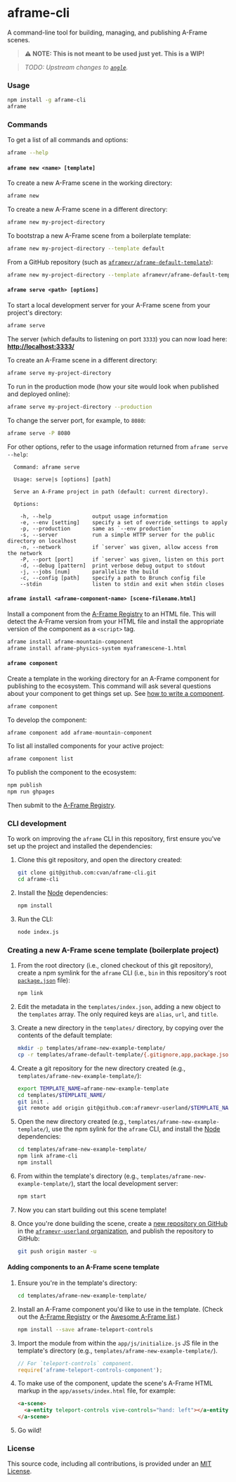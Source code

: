 # aframe-cli

A command-line tool for building, managing, and publishing A-Frame scenes.

> **⚠ NOTE:️ This is not meant to be used just yet. This is a WIP!**

> _TODO: Upstream changes to [`angle`](https://github.com/aframevr/angle)._


### Usage

```sh
npm install -g aframe-cli
aframe
```


### Commands

To get a list of all commands and options:

```sh
aframe --help
```

#### `aframe new <name> [template]`

To create a new A-Frame scene in the working directory:

```sh
aframe new
```

To create a new A-Frame scene in a different directory:

```sh
aframe new my-project-directory
```

To bootstrap a new A-Frame scene from a boilerplate template:

```sh
aframe new my-project-directory --template default
```

From a GitHub repository (such as [`aframevr/aframe-default-template`](https://github.com/aframevr/aframe-default-template)):

```sh
aframe new my-project-directory --template aframevr/aframe-default-template
```

#### `aframe serve <path> [options]`

To start a local development server for your A-Frame scene from your project's directory:

```sh
aframe serve
```

The server (which defaults to listening on port `3333`) you can now load here: **[http://localhost:3333/](http://localhost:3333/)**

To create an A-Frame scene in a different directory:

```sh
aframe serve my-project-directory
```

To run in the production mode (how your site would look when published and deployed online):

```sh
aframe serve my-project-directory --production
```

To change the server port, for example, to `8080`:

```sh
aframe serve -P 8080
```

For other options, refer to the usage information returned from `aframe serve --help`:

```
  Command: aframe serve

  Usage: serve|s [options] [path]

  Serve an A-Frame project in path (default: current directory).

  Options:

    -h, --help             output usage information
    -e, --env [setting]    specify a set of override settings to apply
    -p, --production       same as `--env production`
    -s, --server           run a simple HTTP server for the public directory on localhost
    -n, --network          if `server` was given, allow access from the network
    -P, --port [port]      if `server` was given, listen on this port
    -d, --debug [pattern]  print verbose debug output to stdout
    -j, --jobs [num]       parallelize the build
    -c, --config [path]    specify a path to Brunch config file
    --stdin                listen to stdin and exit when stdin closes
```

#### `aframe install <aframe-component-name> [scene-filename.html]`

Install a component from the [A-Frame Registry](https://aframe.io/registry) to an HTML file. This will detect the A-Frame version from your HTML file and install the appropriate version of the component as a `<script>` tag.

```sh
aframe install aframe-mountain-component
aframe install aframe-physics-system myaframescene-1.html
```

#### `aframe component`

[component]: https://aframe.io/docs/master/introduction/writing-a-component.html

Create a template in the working directory for an A-Frame component for publishing to the ecosystem. This command will ask several questions about your component to get things set up. See [how to write a component][component].

```sh
aframe component
```

To develop the component:

```sh
aframe component add aframe-mountain-component
```

To list all installed components for your active project:

```sh
aframe component list
```

To publish the component to the ecosystem:

```sh
npm publish
npm run ghpages
```

Then submit to the [A-Frame Registry](https://github.com/aframevr/aframe-registry).


### CLI development

To work on improving the `aframe` CLI in this repository, first ensure you've set up the project and installed the dependencies:

1. Clone this git repository, and open the directory created:

    ```sh
    git clone git@github.com:cvan/aframe-cli.git
    cd aframe-cli
    ```

2. Install the [Node](https://nodejs.org/en/download/) dependencies:

    ```sh
    npm install
    ```

3. Run the CLI:

    ```sh
    node index.js
    ```


### Creating a new A-Frame scene template (boilerplate project)

1. From the root directory (i.e., cloned checkout of this git repository), create a npm symlink for the `aframe` CLI (i.e., `bin` in this repository's root [`package.json`](package.json) file):

    ```sh
    npm link
    ```

2. Edit the metadata in the `templates/index.json`, adding a new object to the `templates` array. The only required keys are `alias`, `url`, and `title`.

3. Create a new directory in the `templates/` directory, by copying over the contents of the default template:

    ```sh
    mkdir -p templates/aframe-new-example-template/
    cp -r templates/aframe-default-template/{.gitignore,app,package.json} templates/aframe-new-example-template/.
    ```

4. Create a git repository for the new directory created (e.g., `templates/aframe-new-example-template/`):

    ```sh
    export TEMPLATE_NAME=aframe-new-example-template
    cd templates/$TEMPLATE_NAME/
    git init .
    git remote add origin git@github.com:aframevr-userland/$TEMPLATE_NAME.git
    ```

5. Open the new directory created (e.g., `templates/aframe-new-example-template/`), use the npm sylink for the `aframe` CLI, and install the [Node](https://nodejs.org/en/download/) dependencies:

    ```sh
    cd templates/aframe-new-example-template/
    npm link aframe-cli
    npm install
    ```

6. From within the template's directory (e.g., `templates/aframe-new-example-template/`), start the local development server:

    ```sh
    npm start
    ```

7. Now you can start building out this scene template!

8. Once you're done building the scene, create a [new repository on GitHub](https://github.com/organizations/aframevr-userland/repositories/new) in the [`aframevr-userland` organization](https://github.com/organizations/aframevr-userland), and publish the repository to GitHub:

    ```sh
    git push origin master -u
    ```

#### Adding components to an A-Frame scene template

1. Ensure you're in the template's directory:

    ```sh
    cd templates/aframe-new-example-template/
    ```

2. Install an A-Frame component you'd like to use in the template. (Check out the [A-Frame Registry](https://aframe.io/registry) or the [Awesome A-Frame list](https://github.com/aframevr/awesome-aframe#components).)

    ```sh
    npm install --save aframe-teleport-controls
    ```

3. Import the module from within the `app/js/initialize.js` JS file in the template's directory (e.g., `templates/aframe-new-example-template/`).

    ```js
    // For `teleport-controls` component.
    require('aframe-teleport-controls-component');
    ```

4. To make use of the component, update the scene's A-Frame HTML markup in the `app/assets/index.html` file, for example:

    ```html
    <a-scene>
      <a-entity teleport-controls vive-controls="hand: left"></a-entity>
    </a-scene>
    ```

4. Go wild!


### License

This source code, including all contributions, is provided under an [MIT License](LICENSE.md).
